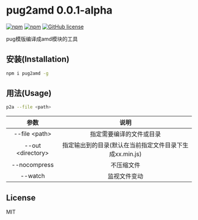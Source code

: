 # pug2amd 0.0.1-alpha
[![npm](https://img.shields.io/npm/v/pug2amd.svg?maxAge=2592000?style=flat-square)](https://www.npmjs.com/package/pug2amd)
[![npm](https://img.shields.io/npm/dm/pug2amd.svg?maxAge=2592000?style=flat-square)](https://www.npmjs.com/package/pug2amd)
[![GitHub license](https://img.shields.io/badge/license-MIT-blue.svg?style=flat-square)](https://raw.githubusercontent.com/cntanglijun/pug2amd/master/LICENSE)

pug模版编译成amd模块的工具

## 安装(Installation)

```bash
npm i pug2amd -g
```

## 用法(Usage)

```bash
p2a --file <path>
```
|参数             |说明            |
|:---------------:|:--------------:|
|--file &lt;path&gt;|指定需要编译的文件或目录|
|--out &lt;directory&gt;|指定输出到的目录(默认在当前指定文件目录下生成xx.min.js)|
|--nocompress |不压缩文件|
|--watch      |监视文件变动|

## License
MIT